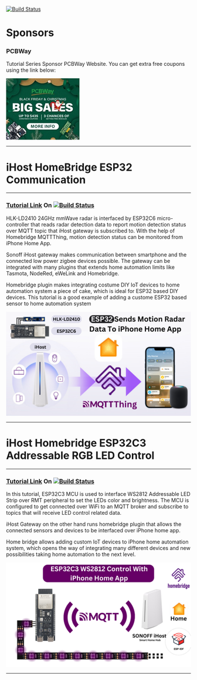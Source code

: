 [![Build Status](https://img.shields.io/badge/USEFUL%20ELECTRONICS-YOUTUBE-red)](https://www.youtube.com/user/wardzx1)

# Sponsors

### PCBWay
Tutorial Series Sponsor PCBWay Website. You can get extra free coupons using the link below:

[<img src="https://github.com/UsefulElectronics/esp32s3-lilygo-thmi-ryuw122/blob/main/pictures/pcbwaybanner.jpg">](https://www.pcbway.com/setinvite.aspx?inviteid=582640)

***
# iHost HomeBridge ESP32 Communication
***
### [Tutorial Link](https://youtu.be/xlB1Js3Wmus) On [![Build Status](https://img.shields.io/badge/YouTube-FF0000?style=for-the-badge&logo=youtube&logoColor=white)](https://www.youtube.com/wardzx1) 

HLK-LD2410 24GHz mmWave radar is interfaced by ESP32C6 micro-controller that reads radar detection data to report motion detection status over MQTT topic that iHost gateway is subscribed to. With the help of Homebridge MQTTThing, motion detection status can be monitored from iPhone Home App.

Sonoff iHost gateway makes communication between smartphone and the connected low power zigbee devices possible. The gateway can be integrated with many plugins that extends home automation limits like Tasmota, NodeRed, eWeLink and Homebridge.

Homebridge  plugin makes integrating costume DIY  IoT devices to home automation system a piece of cake, which is ideal for ESP32 based DIY devices. This tutorial is a good example of adding a custome ESP32 based sensor to home automation system

![Circuit Diagram](https://github.com/UsefulElectronics/homebridge-devices/blob/main/diagram/mmwave%20sensor%20integration.png)
***

# iHost Homebridge ESP32C3 Addressable RGB LED Control
***
### [Tutorial Link](https://youtu.be/fCnm0Ty2xtI) On [![Build Status](https://img.shields.io/badge/YouTube-FF0000?style=for-the-badge&logo=youtube&logoColor=white)](https://www.youtube.com/wardzx1) 

In this tutorial, ESP32C3 MCU is used to interface WS2812 Addressable LED Strip over RMT peripheral to set the LEDs color and brightness. The MCU is configured to get connected over WiFi to an MQTT broker and subscribe to topics that will receive LED control related data.

iHost Gateway on the other hand runs homebridge plugin that allows the connected sensors and devices to be interfaced over iPhone home app.

Home bridge allows adding custom IoT devices to iPhone home automation system, which opens the way of integrating many different devices and new possibilities taking home automation to the next level.

![Circuit Diagram](https://github.com/UsefulElectronics/homebridge-devices/blob/main/diagram/ws2812%20led%20strip.png)
***